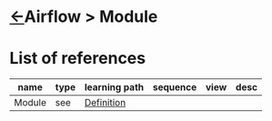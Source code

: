 <head><link rel="stylesheet" href="../../../md.css"/></head>

[//]: #(Reference)
[Repo_Readme]:    ../README.md
[Module_Whatis]:  ../whatis/module_whatis.md

# [&larr;][Repo_Readme]Airflow > Module
# List of references
|name|type|learning path|sequence|view|desc|
|-|-|-|-|-|-|
|Module|see|[Definition][Module_Whatis]
